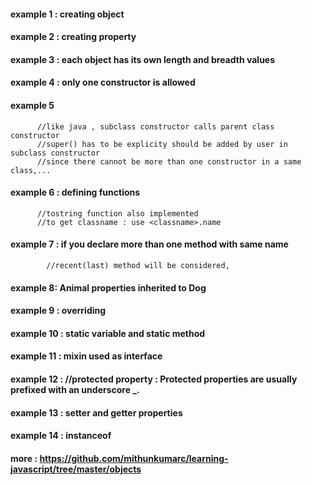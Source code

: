 
#### example 1 : creating object

#### example 2 : creating property

#### example 3 : each object has its own length and breadth values

#### example 4 : only one constructor is allowed 

#### example 5
          //like java , subclass constructor calls parent class constructor
          //super() has to be explicity should be added by user in subclass constructor
          //since there cannot be more than one constructor in a same class,...


#### example 6 : defining functions 

          //tostring function also implemented
          //to get classname : use <classname>.name

#### example 7 : if you declare more than one method with same name

            //recent(last) method will be considered, 

#### example 8: Animal properties inherited to Dog


#### example 9 : overriding


#### example 10 : static variable and static method


#### example 11 : mixin used as interface

#### example 12 : //protected property : Protected properties are usually prefixed with an underscore _.

#### example 13 : setter and getter properties


#### example 14 : instanceof

#### more : https://github.com/mithunkumarc/learning-javascript/tree/master/objects
